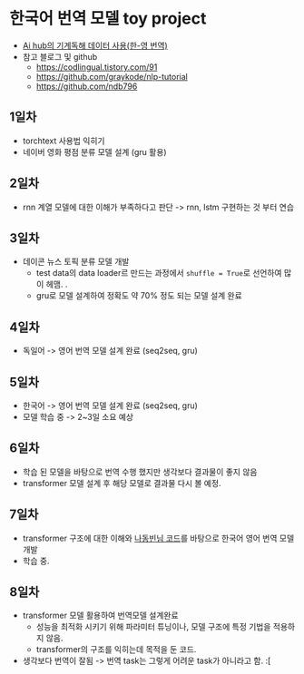 # 한국어 번역 모델 toy project

- [Ai hub의 기계독해 데이터 사용(한-영 번역)](https://aihub.or.kr/aidata/86)
- 참고 블로그 및 github
    - https://codlingual.tistory.com/91
    - https://github.com/graykode/nlp-tutorial
    - https://github.com/ndb796



## 1일차

- torchtext 사용법 익히기
- 네이버 영화 평점 분류 모델 설계 (gru 활용)

## 2일차

- rnn 계열 모델에 대한 이해가 부족하다고 판단 -> rnn, lstm 구현하는 것 부터 연습




## 3일차

- 데이콘 뉴스 토픽 분류 모델 개발
    - test data의 data loader르 만드는 과정에서 `shuffle = True`로 선언하여 많이 헤맴. . 
    - gru로 모델 설계하여 정확도 약 70% 정도 되는 모델 설계 완료


## 4일차
- 독일어 -> 영어 번역 모델 설계 완료 (seq2seq, gru)

## 5일차
- 한국어 -> 영어 번역 모델 설계 완료 (seq2seq, gru)
- 모델 학습 중 -> 2~3일 소요 예상

## 6일차
- 학습 된 모델을 바탕으로 번역 수행 했지만 생각보다 결과물이 좋지 않음
- transformer 모델 설계 후 해당 모델로 결과물 다시 볼 예정.

## 7일차
- transformer 구조에 대한 이해와 [나동빈님 코드](https://github.com/ndb796/Deep-Learning-Paper-Review-and-Practice/blob/master/code_practices/Attention_is_All_You_Need_Tutorial_(German_English).ipynb)를 바탕으로 한국어 영어 번역 모델 개발
- 학습 중.

## 8일차
- transformer 모델 활용하여 번역모델 설계완료
    - 성능을 최적화 시키기 위해 파라미터 튜닝이나, 모델 구조에 특정 기법을 적용하지 않음.
    - transformer의 구조를 익히는데 목적을 둔 코드.
- 생각보다 번역이 잘됨 -> 번역 task는 그렇게 어려운 task가 아니라고 함. :[
